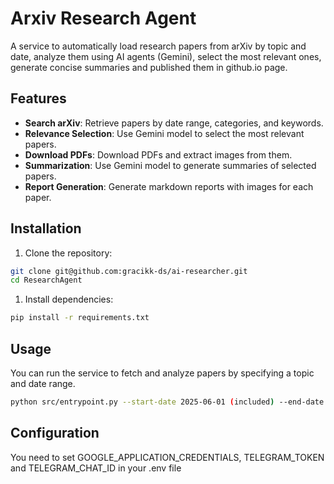 # Arxiv Research Agent

A service to automatically load research papers from arXiv by topic and date, analyze them using AI agents (Gemini), select the most relevant ones, generate concise summaries and published them in github.io page.

## Features

- **Search arXiv**: Retrieve papers by date range, categories, and keywords.
- **Relevance Selection**: Use Gemini model to select the most relevant papers.
- **Download PDFs**: Download PDFs and extract images from them.
- **Summarization**: Use Gemini model to generate summaries of selected papers.
- **Report Generation**: Generate markdown reports with images for each paper.

## Installation

1. Clone the repository:

```bash
git clone git@github.com:gracikk-ds/ai-researcher.git
cd ResearchAgent
```

1. Install dependencies:

```bash
pip install -r requirements.txt
```

## Usage

You can run the service to fetch and analyze papers by specifying a topic and date range.

```bash
python src/entrypoint.py --start-date 2025-06-01 (included) --end-date 2025-06-30 (excluded)
```

## Configuration

You need to set GOOGLE_APPLICATION_CREDENTIALS, TELEGRAM_TOKEN and TELEGRAM_CHAT_ID in your .env file
